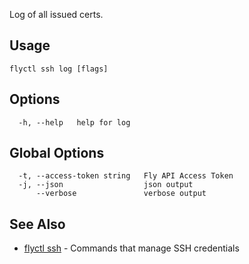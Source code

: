 Log of all issued certs.

## Usage

~~~
flyctl ssh log [flags]
~~~

## Options

~~~
  -h, --help   help for log
~~~

## Global Options

~~~
  -t, --access-token string   Fly API Access Token
  -j, --json                  json output
      --verbose               verbose output
~~~

## See Also

* [flyctl ssh](/docs/flyctl/ssh/)	 - Commands that manage SSH credentials

